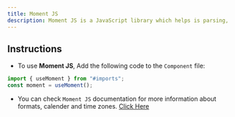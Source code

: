 ```yaml
---
title: Moment JS
description: Moment JS is a JavaScript library which helps is parsing, validating, manipulating and displaying date/time in JavaScript in a very easy way
---  
```


## Instructions
- To use **Moment JS**,  Add the following code to the `Component` file:
```js
import { useMoment } from "#imports";
const moment = useMoment();
```
- You can check `Moment JS` documentation for more information about formats, calender and time zones. [Click Here](https://momentjs.com/)
